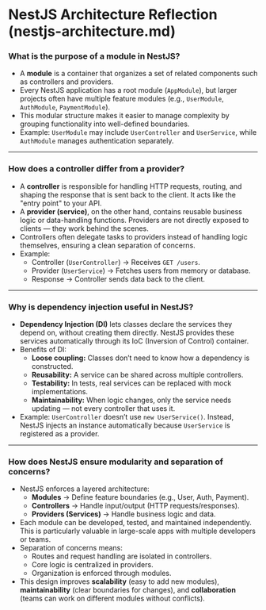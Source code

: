 # NestJS Architecture Reflection (nestjs-architecture.md)

### What is the purpose of a module in NestJS?

- A **module** is a container that organizes a set of related components such as controllers and providers.
- Every NestJS application has a root module (`AppModule`), but larger projects often have multiple feature modules (e.g., `UserModule`, `AuthModule`, `PaymentModule`).
- This modular structure makes it easier to manage complexity by grouping functionality into well-defined boundaries.
- Example: `UserModule` may include `UserController` and `UserService`, while `AuthModule` manages authentication separately.

---

### How does a controller differ from a provider?

- A **controller** is responsible for handling HTTP requests, routing, and shaping the response that is sent back to the client. It acts like the "entry point" to your API.
- A **provider (service)**, on the other hand, contains reusable business logic or data-handling functions. Providers are not directly exposed to clients — they work behind the scenes.
- Controllers often delegate tasks to providers instead of handling logic themselves, ensuring a clean separation of concerns.
- Example:
  - Controller (`UserController`) → Receives `GET /users`.
  - Provider (`UserService`) → Fetches users from memory or database.
  - Response → Controller sends data back to the client.

---

### Why is dependency injection useful in NestJS?

- **Dependency Injection (DI)** lets classes declare the services they depend on, without creating them directly. NestJS provides these services automatically through its IoC (Inversion of Control) container.
- Benefits of DI:
  - **Loose coupling:** Classes don’t need to know how a dependency is constructed.
  - **Reusability:** A service can be shared across multiple controllers.
  - **Testability:** In tests, real services can be replaced with mock implementations.
  - **Maintainability:** When logic changes, only the service needs updating — not every controller that uses it.
- Example: `UserController` doesn’t use `new UserService()`. Instead, NestJS injects an instance automatically because `UserService` is registered as a provider.

---

### How does NestJS ensure modularity and separation of concerns?

- NestJS enforces a layered architecture:
  - **Modules** → Define feature boundaries (e.g., User, Auth, Payment).
  - **Controllers** → Handle input/output (HTTP requests/responses).
  - **Providers (Services)** → Handle business logic and data.
- Each module can be developed, tested, and maintained independently. This is particularly valuable in large-scale apps with multiple developers or teams.
- Separation of concerns means:
  - Routes and request handling are isolated in controllers.
  - Core logic is centralized in providers.
  - Organization is enforced through modules.
- This design improves **scalability** (easy to add new modules), **maintainability** (clear boundaries for changes), and **collaboration** (teams can work on different modules without conflicts).
